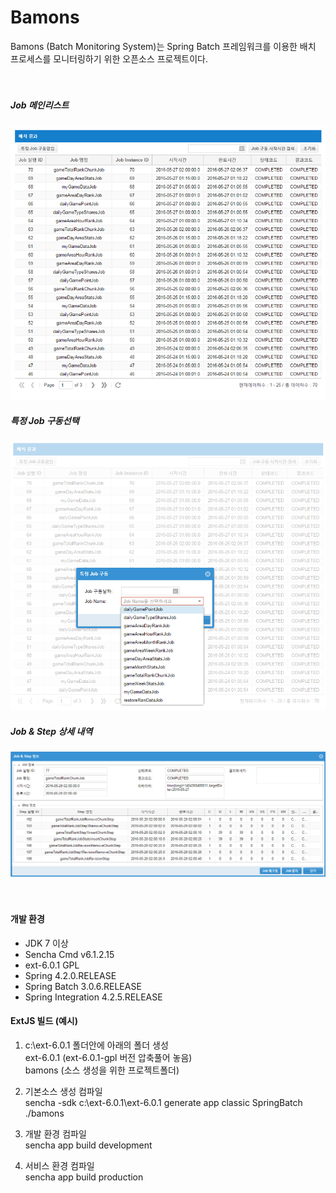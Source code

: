 # Bamons

Bamons (Batch Monitoring System)는 Spring Batch 프레임워크를 이용한 배치 프로세스를 모니터링하기 위한 오픈소스 프로젝트이다.
<br><br><br>
##### Job 메인리스트
![Bamons](./document/image/bamons-1.png)
##### 특정 Job 구동선택
![Bamons](./document/image/bamons-2.png)
##### Job & Step 상세 내역
![Bamons](./document/image/bamons-3.png)
<br><br><br>
#### 개발 환경
* JDK 7 이상
* Sencha Cmd v6.1.2.15
* ext-6.0.1 GPL
* Spring 4.2.0.RELEASE
* Spring Batch 3.0.6.RELEASE
* Spring Integration 4.2.5.RELEASE


#### ExtJS 빌드 (예시)
1. c:\ext-6.0.1 폴더안에 아래의 폴더 생성
    <br> ext-6.0.1    (ext-6.0.1-gpl 버전 압축풀어 놓음)
    <br> bamons       (소스 생성을 위한 프로젝트폴더)

2. 기본소스 생성 컴파일<br>
   sencha -sdk c:\ext-6.0.1\ext-6.0.1 generate app classic SpringBatch ./bamons

3. 개발 환경 컴파일<br>
   sencha app build development

4. 서비스 환경 컴파일<br>
   sencha app build production